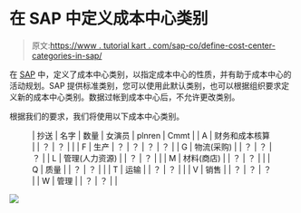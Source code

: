 # 在 SAP 中定义成本中心类别

> 原文:[https://www . tutorial kart . com/sap-co/define-cost-center-categories-in-sap/](https://www.tutorialkart.com/sap-co/define-cost-center-categories-in-sap/)

在 [SAP](https://www.tutorialkart.com/sap/what-is-sap-definition-of-erp-sap-systems/) 中，定义了成本中心类别，以指定成本中心的性质，并有助于成本中心的活动规划。SAP 提供标准类别，您可以使用此默认类别，也可以根据组织要求定义新的成本中心类别。数据过帐到成本中心后，不允许更改类别。

根据我们的要求，我们将使用以下成本中心类别。

<figure class="wp-block-table">

| 抄送 | 名字 | 数量 | 女演员 | plnren | Cmmt |
| A | 财务和成本核算 |  | ？ | ？ |  |
| F | 生产 | ？ | ？ | ？ | ？ |
| G | 物流(采购) |  | ？ | ？ | ？ |
| L | 管理(人力资源) |  | ？ | ？ |  |
| M | 材料(商店) |  | ？ | ？ |  |
| Q | 质量 |  | ？ | ？ |  |
| T | 运输 |  | ？ | ？ |  |
| V | 销售 |  | ？ | ？ | ？ |
| W | 管理 |  | ？ | ？ |  |

</figure>

[![](../Images/925da31b32d6bc3827932f6c8afb11bb.png)](https://www.tutorialkart.com/)